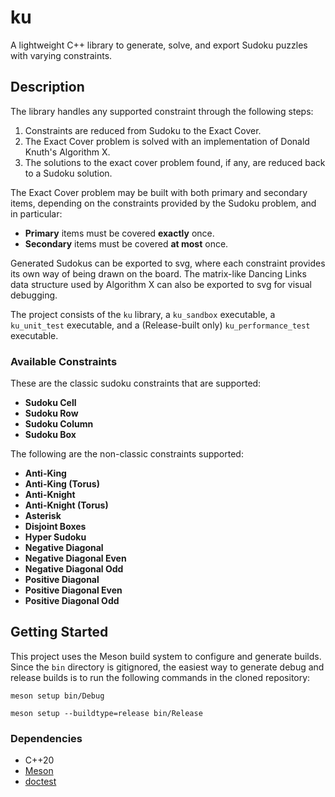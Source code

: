 # ku
A lightweight C++ library to generate, solve, and export Sudoku puzzles with varying constraints.

## Description
The library handles any supported constraint through the following steps:
1. Constraints are reduced from Sudoku to the Exact Cover.
2. The Exact Cover problem is solved with an implementation of Donald Knuth's Algorithm X.
3. The solutions to the exact cover problem found, if any, are reduced back to a Sudoku solution.

The Exact Cover problem may be built with both primary and secondary items, depending on the constraints provided by the Sudoku problem, and in particular:
- __Primary__ items must be covered __exactly__ once.
- __Secondary__ items must be covered __at most__ once.

Generated Sudokus can be exported to svg, where each constraint provides its own way of being drawn on the board.
The matrix-like Dancing Links data structure used by Algorithm X can also be exported to svg for visual debugging.

The project consists of the `ku` library, a `ku_sandbox` executable, a `ku_unit_test` executable, and a (Release-built only) `ku_performance_test` executable.

### Available Constraints
These are the classic sudoku constraints that are supported:
- __Sudoku Cell__
- __Sudoku Row__
- __Sudoku Column__
- __Sudoku Box__

The following are the non-classic constraints supported:
- __Anti-King__
- __Anti-King (Torus)__
- __Anti-Knight__
- __Anti-Knight (Torus)__
- __Asterisk__
- __Disjoint Boxes__
- __Hyper Sudoku__
- __Negative Diagonal__
- __Negative Diagonal Even__
- __Negative Diagonal Odd__
- __Positive Diagonal__
- __Positive Diagonal Even__
- __Positive Diagonal Odd__

## Getting Started
This project uses the Meson build system to configure and generate builds.
Since the `bin` directory is gitignored, the easiest way to generate debug and release builds is to run the following commands in the cloned repository:
```
meson setup bin/Debug
```
```
meson setup --buildtype=release bin/Release
```

### Dependencies
- C++20
- [Meson](https://mesonbuild.com/)
- [doctest](https://github.com/doctest/doctest)

